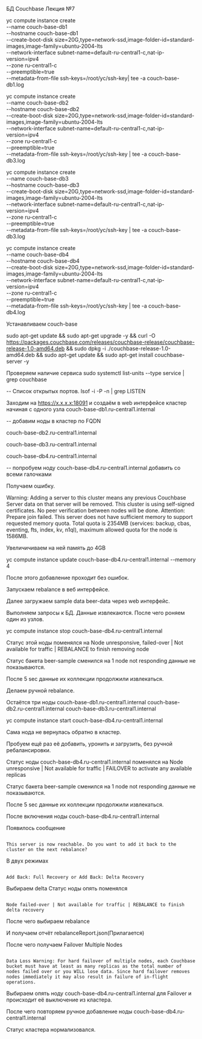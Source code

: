 БД Couchbase Лекция №7

yc compute instance create \
  --name couch-base-db1 \
  --hostname couch-base-db1 \
  --create-boot-disk size=20G,type=network-ssd,image-folder-id=standard-images,image-family=ubuntu-2004-lts \
  --network-interface subnet-name=default-ru-central1-c,nat-ip-version=ipv4 \
  --zone ru-central1-c \
  --preemptible=true \
  --metadata-from-file ssh-keys=/root/yc/ssh-key| tee -a couch-base-db1.log

yc compute instance create \
  --name couch-base-db2 \
  --hostname couch-base-db2 \
  --create-boot-disk size=20G,type=network-ssd,image-folder-id=standard-images,image-family=ubuntu-2004-lts \
  --network-interface subnet-name=default-ru-central1-c,nat-ip-version=ipv4 \
  --zone ru-central1-c \
  --preemptible=true \
  --metadata-from-file ssh-keys=/root/yc/ssh-key | tee -a couch-base-db3.log

yc compute instance create \
  --name couch-base-db3 \
  --hostname couch-base-db3 \
  --create-boot-disk size=20G,type=network-ssd,image-folder-id=standard-images,image-family=ubuntu-2004-lts \
  --network-interface subnet-name=default-ru-central1-c,nat-ip-version=ipv4 \
  --zone ru-central1-c \
  --preemptible=true \
  --metadata-from-file ssh-keys=/root/yc/ssh-key | tee -a couch-base-db3.log

yc compute instance create \
  --name couch-base-db4 \
  --hostname couch-base-db4 \
  --create-boot-disk size=20G,type=network-ssd,image-folder-id=standard-images,image-family=ubuntu-2004-lts \
  --network-interface subnet-name=default-ru-central1-c,nat-ip-version=ipv4 \
  --zone ru-central1-c \
  --preemptible=true \
  --metadata-from-file ssh-keys=/root/yc/ssh-key | tee -a couch-base-db4.log


Устанавливаем couch-base

sudo apt-get update && sudo apt-get upgrade -y && curl -O https://packages.couchbase.com/releases/couchbase-release/couchbase-release-1.0-amd64.deb && sudo dpkg -i ./couchbase-release-1.0-amd64.deb && sudo apt-get update && sudo apt-get install couchbase-server -y

Проверяем наличие сервиса
sudo systemctl list-units --type service | grep couchbase

-- Список открытых портов.
lsof -i -P -n | grep LISTEN

Заходим на https://x.x.x.x:18091
и создаём в web интерфейсе кластер начиная с одного узла
couch-base-db1.ru-central1.internal

-- добавим ноды в кластер по FQDN

couch-base-db2.ru-central1.internal

couch-base-db3.ru-central1.internal

couch-base-db4.ru-central1.internal



-- попробуем ноду couch-base-db4.ru-central1.internal добавить со всеми галочками

Получаем ошибку.

Warning: Adding a server to this cluster means any previous Couchbase Server data on that server will be removed.
This cluster is using self-signed certificates. No peer verification between nodes will be done.
Attention: Prepare join failed. This server does not have sufficient memory to support requested memory quota. Total quota is 2354MB (services: backup, cbas, eventing, fts, index, kv, n1ql), maximum allowed quota for the node is 1586MB.

Увеличичиваем на ней память до 4GB

yc compute instance update  couch-base-db4.ru-central1.internal --memory 4

После этого добавление проходит без ошибок.

Запускаем rebalance в веб интерфейсе.

Далее загружаем sample data beer-data через web интерфейс.

Выполняем запросы к БД.
Данные извлекаются.
После чего роняем один из узлов.

yc compute instance stop couch-base-db4.ru-central1.internal

Статус этой ноды поменялся на 
Node unresponsive, failed-over | Not available for traffic | REBALANCE to finish removing node

Статус бакета beer-sample сменился на
1 node not responding
данные не показываются.

После 5 sec данные их коллекции продолжили извлекаться.

Делаем ручной rebalance.

Остаётся три ноды
couch-base-db1.ru-central1.internal
couch-base-db2.ru-central1.internal
couch-base-db3.ru-central1.internal


yc compute instance start couch-base-db4.ru-central1.internal

Сама нода не вернулась обратно в кластер.

Пробуем ещё раз её добавить, уронить и загрузить, без ручной ребалансировки.

Статус ноды couch-base-db4.ru-central1.internal поменялся на 
Node unresponsive | Not available for traffic | FAILOVER to activate any available replicas

Статус бакета beer-sample сменился на
1 node not responding
данные не показываются.

После 5 sec данные их коллекции продолжили извлекаться.

После включения ноды couch-base-db4.ru-central1.internal

Появилось сообщение
<pre><code>
This server is now reachable. Do you want to add it back to the cluster on the next rebalance?
</code></pre>

В двух режимах 
<pre><code>
Add Back: Full Recovery or Add Back: Delta Recovery
</code></pre>

Выбираем delta
Статус ноды опять поменялся
<pre><code>
Node failed-over | Not available for traffic | REBALANCE to finish delta recovery
</code></pre>
После чего выбираем rebalance

И получаем отчёт rebalanceReport.json(Прилагается)

После чего получаем Failover Multiple Nodes
<pre><code>
Data Loss Warning: For hard failover of multiple nodes, each Couchbase bucket must have at least as many replicas as the total number of nodes failed over or you WILL lose data. Since hard failover removes nodes immediately it may also result in failure of in-flight operations.
</code></pre>
Выбираем опять ноду couch-base-db4.ru-central1.internal для Failover и происходит её выключение из кластера.

После чего повторяем ручное добавление ноды couch-base-db4.ru-central1.internal

Статус кластера нормализовался.